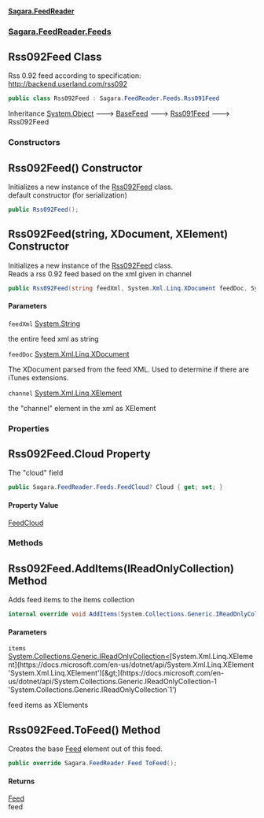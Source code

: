 #### [Sagara.FeedReader](index.md 'index')
### [Sagara.FeedReader.Feeds](index.md#Sagara.FeedReader.Feeds 'Sagara.FeedReader.Feeds')

## Rss092Feed Class

Rss 0.92 feed according to specification: http://backend.userland.com/rss092

```csharp
public class Rss092Feed : Sagara.FeedReader.Feeds.Rss091Feed
```

Inheritance [System.Object](https://docs.microsoft.com/en-us/dotnet/api/System.Object 'System.Object') &#129106; [BaseFeed](Sagara.FeedReader.Feeds.BaseFeed.md 'Sagara.FeedReader.Feeds.BaseFeed') &#129106; [Rss091Feed](Sagara.FeedReader.Feeds.Rss091Feed.md 'Sagara.FeedReader.Feeds.Rss091Feed') &#129106; Rss092Feed
### Constructors

<a name='Sagara.FeedReader.Feeds.Rss092Feed.Rss092Feed()'></a>

## Rss092Feed() Constructor

Initializes a new instance of the [Rss092Feed](Sagara.FeedReader.Feeds.Rss092Feed.md 'Sagara.FeedReader.Feeds.Rss092Feed') class.  
default constructor (for serialization)

```csharp
public Rss092Feed();
```

<a name='Sagara.FeedReader.Feeds.Rss092Feed.Rss092Feed(string,System.Xml.Linq.XDocument,System.Xml.Linq.XElement)'></a>

## Rss092Feed(string, XDocument, XElement) Constructor

Initializes a new instance of the [Rss092Feed](Sagara.FeedReader.Feeds.Rss092Feed.md 'Sagara.FeedReader.Feeds.Rss092Feed') class.  
Reads a rss 0.92 feed based on the xml given in channel

```csharp
public Rss092Feed(string feedXml, System.Xml.Linq.XDocument feedDoc, System.Xml.Linq.XElement channel);
```
#### Parameters

<a name='Sagara.FeedReader.Feeds.Rss092Feed.Rss092Feed(string,System.Xml.Linq.XDocument,System.Xml.Linq.XElement).feedXml'></a>

`feedXml` [System.String](https://docs.microsoft.com/en-us/dotnet/api/System.String 'System.String')

the entire feed xml as string

<a name='Sagara.FeedReader.Feeds.Rss092Feed.Rss092Feed(string,System.Xml.Linq.XDocument,System.Xml.Linq.XElement).feedDoc'></a>

`feedDoc` [System.Xml.Linq.XDocument](https://docs.microsoft.com/en-us/dotnet/api/System.Xml.Linq.XDocument 'System.Xml.Linq.XDocument')

The XDocument parsed from the feed XML. Used to determine if there are iTunes extensions.

<a name='Sagara.FeedReader.Feeds.Rss092Feed.Rss092Feed(string,System.Xml.Linq.XDocument,System.Xml.Linq.XElement).channel'></a>

`channel` [System.Xml.Linq.XElement](https://docs.microsoft.com/en-us/dotnet/api/System.Xml.Linq.XElement 'System.Xml.Linq.XElement')

the "channel" element in the xml as XElement
### Properties

<a name='Sagara.FeedReader.Feeds.Rss092Feed.Cloud'></a>

## Rss092Feed.Cloud Property

The "cloud" field

```csharp
public Sagara.FeedReader.Feeds.FeedCloud? Cloud { get; set; }
```

#### Property Value
[FeedCloud](Sagara.FeedReader.Feeds.FeedCloud.md 'Sagara.FeedReader.Feeds.FeedCloud')
### Methods

<a name='Sagara.FeedReader.Feeds.Rss092Feed.AddItems(System.Collections.Generic.IReadOnlyCollection_System.Xml.Linq.XElement_)'></a>

## Rss092Feed.AddItems(IReadOnlyCollection<XElement>) Method

Adds feed items to the items collection

```csharp
internal override void AddItems(System.Collections.Generic.IReadOnlyCollection<System.Xml.Linq.XElement> items);
```
#### Parameters

<a name='Sagara.FeedReader.Feeds.Rss092Feed.AddItems(System.Collections.Generic.IReadOnlyCollection_System.Xml.Linq.XElement_).items'></a>

`items` [System.Collections.Generic.IReadOnlyCollection&lt;](https://docs.microsoft.com/en-us/dotnet/api/System.Collections.Generic.IReadOnlyCollection-1 'System.Collections.Generic.IReadOnlyCollection`1')[System.Xml.Linq.XElement](https://docs.microsoft.com/en-us/dotnet/api/System.Xml.Linq.XElement 'System.Xml.Linq.XElement')[&gt;](https://docs.microsoft.com/en-us/dotnet/api/System.Collections.Generic.IReadOnlyCollection-1 'System.Collections.Generic.IReadOnlyCollection`1')

feed items as XElements

<a name='Sagara.FeedReader.Feeds.Rss092Feed.ToFeed()'></a>

## Rss092Feed.ToFeed() Method

Creates the base [Feed](Sagara.FeedReader.Feed.md 'Sagara.FeedReader.Feed') element out of this feed.

```csharp
public override Sagara.FeedReader.Feed ToFeed();
```

#### Returns
[Feed](Sagara.FeedReader.Feed.md 'Sagara.FeedReader.Feed')  
feed